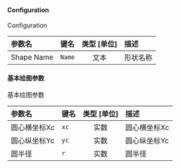 <!--
DO NOT EDIT THIS FILE DIRECTLY.
This file is generated by tools/comp-docs.js.
All changes will be overwritten by regeneration.
-->

<slot class="model-parameters">

#### Configuration

Configuration

| 参数名 | 键名 | 类型 [单位] | 描述 |
|:------ |:---- |:-----------:|:---- |
| Shape Name | `Name` | 文本 | 形状名称 |

#### 基本绘图参数

基本绘图参数

| 参数名 | 键名 | 类型 [单位] | 描述 |
|:------ |:---- |:-----------:|:---- |
| 圆心横坐标Xc | `xc` | 实数 | 圆心横坐标Xc |
| 圆心纵坐标Yc | `yc` | 实数 | 圆心纵坐标Yc |
| 圆半径 | `r` | 实数 | 圆半径 |


</slot>
